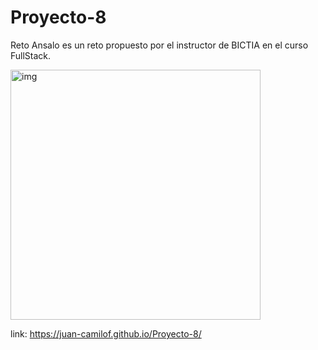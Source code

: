 # Proyecto-8
Reto Ansalo es un reto propuesto por el instructor de BICTIA en el curso FullStack.
 
<img src="https://raw.githubusercontent.com/Juan-CamiloF/Proyecto-8/master/assets/img/icon.png" width="400px" height="400px" alt="img">

link: https://juan-camilof.github.io/Proyecto-8/
